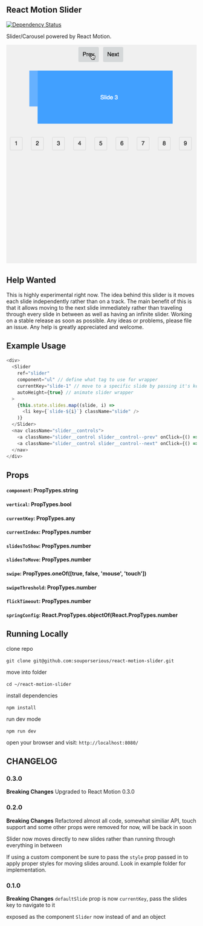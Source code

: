 ## React Motion Slider

[![Dependency Status](https://david-dm.org/souporserious/react-motion-slider.svg)](https://david-dm.org/souporserious/react-motion-slider)

Slider/Carousel powered by React Motion.

![react-motion-slider](images/react-motion-slider.gif)

## Help Wanted
This is highly experimental right now. The idea behind this slider is it moves each slide independently rather than on a track. The main benefit of this is that it allows moving to the next slide immediately rather than traveling through every slide in between as well as having an infinite slider. Working on a stable release as soon as possible. Any ideas or problems, please file an issue. Any help is greatly appreciated and welcome.

## Example Usage
```js
<div>
  <Slider
    ref="slider"
    component="ul" // define what tag to use for wrapper
    currentKey="slide-1" // move to a specific slide by passing it's key
    autoHeight={true} // animate slider wrapper
  >
    {this.state.slides.map((slide, i) =>
      <li key={`slide-${i}`} className="slide" />
    )}
  </Slider>
  <nav className="slider__controls">
    <a className="slider__control slider__control--prev" onClick={() => this.refs['slider'].prev()}>Prev</a>
    <a className="slider__control slider__control--next" onClick={() => this.refs['slider'].next()}>Next</a>
  </nav>
</div>
```

## Props
#### `component`: PropTypes.string
#### `vertical`: PropTypes.bool
#### `currentKey`: PropTypes.any
#### `currentIndex`: PropTypes.number
#### `slidesToShow`: PropTypes.number
#### `slidesToMove`: PropTypes.number
#### `swipe`: PropTypes.oneOf([true, false, 'mouse', 'touch'])
#### `swipeThreshold`: PropTypes.number
#### `flickTimeout`: PropTypes.number
#### `springConfig`: React.PropTypes.objectOf(React.PropTypes.number

## Running Locally

clone repo

`git clone git@github.com:souporserious/react-motion-slider.git`

move into folder

`cd ~/react-motion-slider`

install dependencies

`npm install`

run dev mode

`npm run dev`

open your browser and visit: `http://localhost:8080/`

## CHANGELOG
### 0.3.0
**Breaking Changes**
Upgraded to React Motion 0.3.0

### 0.2.0
**Breaking Changes**
Refactored almost all code, somewhat similiar API, touch support and some other props were removed for now, will be back in soon

Slider now moves directly to new slides rather than running through everything in between

If using a custom component be sure to pass the `style` prop passed in to apply proper styles for moving slides around. Look in example folder for implementation.

### 0.1.0
**Breaking Changes**
`defaultSlide` prop is now `currentKey`, pass the slides key to navigate to it

exposed as the component `Slider` now instead of and an object
